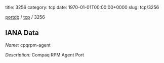 title: 3256
category: tcp
date: 1970-01-01T00:00:00+0000
slug: tcp/3256

[portdb](/) / [tcp](/category/tcp.html) / 3256


## IANA Data

_Name:_ cpqrpm-agent

_Description:_ Compaq RPM Agent Port

